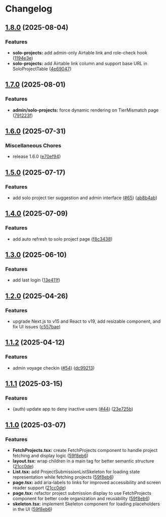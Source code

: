 # Changelog

## [1.8.0](https://github.com/cherylli/chingu-soloproject-evaluation-app/compare/v1.7.0...v1.8.0) (2025-08-04)


### Features

* **solo-projects:** add admin-only Airtable link and role-check hook ([1194e3e](https://github.com/cherylli/chingu-soloproject-evaluation-app/commit/1194e3e82da93252ab2bedef0892c0f633c5b38a))
* **solo-projects:** add Airtable link column and support base URL in SoloProjectTable ([4e69047](https://github.com/cherylli/chingu-soloproject-evaluation-app/commit/4e69047f55fe3a886266b9e2de3472f93c19b601))

## [1.7.0](https://github.com/cherylli/chingu-soloproject-evaluation-app/compare/v1.6.0...v1.7.0) (2025-08-01)


### Features

* **admin/solo-projects:** force dynamic rendering on TierMismatch page ([791223f](https://github.com/cherylli/chingu-soloproject-evaluation-app/commit/791223fbca3531e93bf9c53126afc1a8e3683644))

## [1.6.0](https://github.com/cherylli/chingu-soloproject-evaluation-app/compare/v1.5.0...v1.6.0) (2025-07-31)


### Miscellaneous Chores

* release 1.6.0 ([e70ef94](https://github.com/cherylli/chingu-soloproject-evaluation-app/commit/e70ef94e79f32ef8b00ca224e2a53b48a9268cc0))

## [1.5.0](https://github.com/cherylli/chingu-soloproject-evaluation-app/compare/v1.4.0...v1.5.0) (2025-07-17)


### Features

* add solo project tier suggestion and admin interface ([#65](https://github.com/cherylli/chingu-soloproject-evaluation-app/issues/65)) ([ab8b4ab](https://github.com/cherylli/chingu-soloproject-evaluation-app/commit/ab8b4ab069877c91498774fa6477c73acbe12a1b))

## [1.4.0](https://github.com/cherylli/chingu-soloproject-evaluation-app/compare/v1.3.0...v1.4.0) (2025-07-09)


### Features

* add auto refresh to solo project page ([f8c3438](https://github.com/cherylli/chingu-soloproject-evaluation-app/commit/f8c3438b755c18fce7183b5d39b21bfe5929a971))

## [1.3.0](https://github.com/cherylli/chingu-soloproject-evaluation-app/compare/v1.2.0...v1.3.0) (2025-06-10)


### Features

* add last login ([13e411f](https://github.com/cherylli/chingu-soloproject-evaluation-app/commit/13e411f849341657e824d6fed36f38f43208c0b6))

## [1.2.0](https://github.com/cherylli/chingu-soloproject-evaluation-app/compare/v1.1.2...v1.2.0) (2025-04-26)


### Features

* upgrade Next.js to v15 and React to v19, add resizable component, and fix UI issues ([c557bae](https://github.com/cherylli/chingu-soloproject-evaluation-app/commit/c557bae18daf94e8573729b6f5c82eaaf0912319))

## [1.1.2](https://github.com/cherylli/chingu-soloproject-evaluation-app/compare/v1.1.1...v1.1.2) (2025-04-12)


### Features

* admin voyage checkin ([#54](https://github.com/cherylli/chingu-soloproject-evaluation-app/issues/54)) ([dc99213](https://github.com/cherylli/chingu-soloproject-evaluation-app/commit/dc99213b57d42859c8ba500029954e7edce824e7))

## [1.1.1](https://github.com/cherylli/chingu-soloproject-evaluation-app/compare/v1.1.0...v1.1.1) (2025-03-15)


### Features

* {auth) update app to deny inactive users ([#44](https://github.com/cherylli/chingu-soloproject-evaluation-app/issues/44)) ([23e725b](https://github.com/cherylli/chingu-soloproject-evaluation-app/commit/23e725bbc0b3968376e7a2d72877a39795288956))

## [1.1.0](https://github.com/cherylli/chingu-soloproject-evaluation-app/compare/v1.0.0...v1.1.0) (2025-03-07)


### Features

* **FetchProjects.tsx:** create FetchProjects component to handle project fetching and display logic ([59f8eb6](https://github.com/cherylli/chingu-soloproject-evaluation-app/commit/59f8eb62dfba9e278fe4180b3410a8ea5c80ecdd))
* **layout.tsx:** wrap children in a main tag for better semantic structure ([21cc0de](https://github.com/cherylli/chingu-soloproject-evaluation-app/commit/21cc0de79e885da25912b98f7265b48565be4c9e))
* **List.tsx:** add ProjectSubmissionListSkeleton for loading state representation while fetching projects ([59f8eb6](https://github.com/cherylli/chingu-soloproject-evaluation-app/commit/59f8eb62dfba9e278fe4180b3410a8ea5c80ecdd))
* **page.tsx:** add aria-labels to links for improved accessibility and screen reader support ([21cc0de](https://github.com/cherylli/chingu-soloproject-evaluation-app/commit/21cc0de79e885da25912b98f7265b48565be4c9e))
* **page.tsx:** refactor project submission display to use FetchProjects component for better code organization and reusability ([59f8eb6](https://github.com/cherylli/chingu-soloproject-evaluation-app/commit/59f8eb62dfba9e278fe4180b3410a8ea5c80ecdd))
* **skeleton.tsx:** implement Skeleton component for loading placeholders in the UI ([59f8eb6](https://github.com/cherylli/chingu-soloproject-evaluation-app/commit/59f8eb62dfba9e278fe4180b3410a8ea5c80ecdd))

